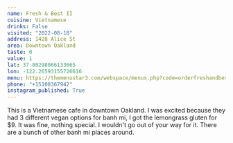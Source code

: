```yaml
---
name: Fresh & Best II
cuisine: Vietnamese
drinks: False
visited: "2022-08-18"
address: 1428 Alice St
area: Downtown Oakland
taste: 0
value: 1
lat: 37.80298066133665
lon: -122.26593155726616
menu: https://themenustar3.com/webspace/menus.php?code=orderfreshandbestcafe2.com
phone: "+15108367942"
instagram_published: True
---
```


This is a Vietnamese cafe in downtown Oakland. I was excited because they had 3 different vegan options for banh mi, I got the lemongrass gluten for $9. It was fine, nothing special. I wouldn't go out of your way for it. There are a bunch of other banh mi places around.
